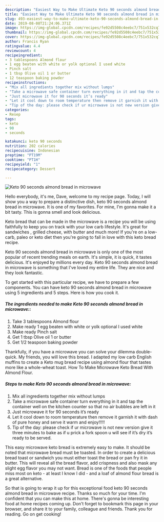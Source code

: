 ```yaml
---
description: "Easiest Way to Make Ultimate Keto 90 seconds almond bread in microwave"
title: "Easiest Way to Make Ultimate Keto 90 seconds almond bread in microwave"
slug: 493-easiest-way-to-make-ultimate-keto-90-seconds-almond-bread-in-microwave
date: 2019-08-08T21:24:06.371Z
image: https://img-global.cpcdn.com/recipes/fe92d5508c4eebc7/751x532cq70/keto-90-seconds-almond-bread-in-microwave-recipe-main-photo.jpg
thumbnail: https://img-global.cpcdn.com/recipes/fe92d5508c4eebc7/751x532cq70/keto-90-seconds-almond-bread-in-microwave-recipe-main-photo.jpg
cover: https://img-global.cpcdn.com/recipes/fe92d5508c4eebc7/751x532cq70/keto-90-seconds-almond-bread-in-microwave-recipe-main-photo.jpg
author: Francis Ryan
ratingvalue: 4.4
reviewcount: 4
recipeingredient:
- 3 tablespoons Almond flour
- 1 egg beaten with white or yolk optional I used white
- Pinch salt
- 1 tbsp Olive oil 1 or butter
- 12 teaspoon baking powder
recipeinstructions:
- "Mix all ingredients together mix without lumps"
- "Take a microwave safe container turn everything in it and tap the container well on the kitchen counter so that no air bubbles are left in it"
- "Just microwave it for 90 seconds it’s ready"
- "Let it cool down to room temperature then remove it garnish it with dash of pure honey and serve it warm and enjoy!!!!!"
- "Tip of the day: please check if ur microwave is not new version give it three minutes to bake as if u prick a fork spoon u will see if it’s dry it’s ready to be served."
categories:
- Resep
tags:
- keto
- 90
- seconds

katakunci: keto 90 seconds
nutrition: 202 calories
recipecuisine: Indonesian
preptime: "PT19M"
cooktime: "PT1H"
recipeyield: "1"
recipecategory: Dessert

---
```



![Keto 90 seconds almond bread in microwave](https://img-global.cpcdn.com/recipes/fe92d5508c4eebc7/751x532cq70/keto-90-seconds-almond-bread-in-microwave-recipe-main-photo.jpg)

Hello everybody, it's me, Dave, welcome to my recipe page. Today, I will show you a way to prepare a distinctive dish, keto 90 seconds almond bread in microwave. It is one of my favorites. For mine, I'm gonna make it a bit tasty. This is gonna smell and look delicious.

Keto bread that can be made in the microwave is a recipe you will be using faithfully to keep you on track with your low carb lifestyle. It&#39;s great for sandwiches , grilled cheese, with butter and much more! If you&#39;re on a low-carb, paleo or keto diet then you&#39;re going to fall in love with this keto bread recipe.

Keto 90 seconds almond bread in microwave is only one of the most popular of recent trending meals on earth. It's simple, it is quick, it tastes delicious. It's enjoyed by millions every day. Keto 90 seconds almond bread in microwave is something that I've loved my entire life. They are nice and they look fantastic.


To get started with this particular recipe, we have to prepare a few components. You can have keto 90 seconds almond bread in microwave using 5 ingredients and 5 steps. Here is how you cook it.

##### The ingredients needed to make Keto 90 seconds almond bread in microwave::

1. Take 3 tablespoons Almond flour
1. Make ready 1 egg beaten with white or yolk optional I used white
1. Make ready Pinch salt
1. Get 1 tbsp Olive oil 1 or butter
1. Get 1/2 teaspoon baking powder


Thankfully, if you have a microwave you can solve your dilemma double-quick. My friends, you will love this bread. I adapted my low carb English muffins to create a Keto mug bread recipe using almond flour that tastes more like a whole-wheat toast. How To Make Microwave Keto Bread With Almond Flour. 

##### Steps to make Keto 90 seconds almond bread in microwave:

1. Mix all ingredients together mix without lumps
1. Take a microwave safe container turn everything in it and tap the container well on the kitchen counter so that no air bubbles are left in it
1. Just microwave it for 90 seconds it’s ready
1. Let it cool down to room temperature then remove it garnish it with dash of pure honey and serve it warm and enjoy!!!!!
1. Tip of the day: please check if ur microwave is not new version give it three minutes to bake as if u prick a fork spoon u will see if it’s dry it’s ready to be served.


This easy microwave keto bread is extremely easy to make. It should be noted that microwave bread must be toasted. In order to create a delicious bread toast or sandwich you must either toast the bread or pan fry it in butter. This will reveal all the bread flavor, add crispness and also mask any slight egg flavor you may not want. Bread is one of the foods that people miss most on keto - at least I know I did - and a loaf of almond flour bread is a great alternative. 

So that is going to wrap it up for this exceptional food keto 90 seconds almond bread in microwave recipe. Thanks so much for your time. I'm confident that you can make this at home. There's gonna be interesting food at home recipes coming up. Don't forget to bookmark this page in your browser, and share it to your family, colleague and friends. Thank you for reading. Go on get cooking!
